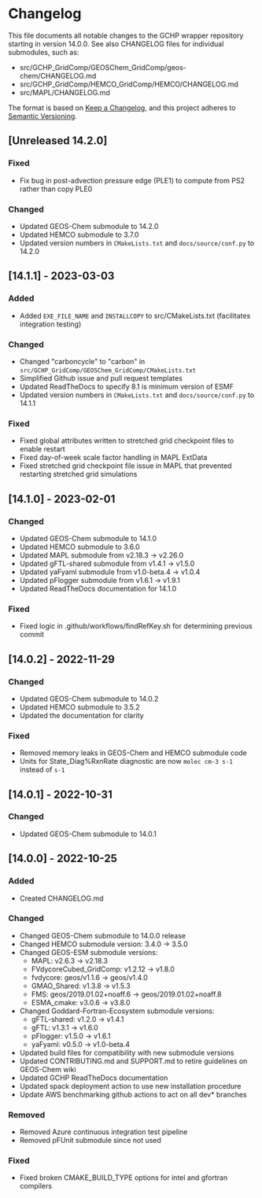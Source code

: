 # Changelog

This file documents all notable changes to the GCHP wrapper repository starting in version 14.0.0. See also CHANGELOG files for individual submodules, such as:
- src/GCHP_GridComp/GEOSChem_GridComp/geos-chem/CHANGELOG.md
- src/GCHP_GridComp/HEMCO_GridComp/HEMCO/CHANGELOG.md
- src/MAPL/CHANGELOG.md

The format is based on [Keep a Changelog](https://keepachangelog.com/en/1.0.0/), and this project adheres to [Semantic Versioning](https://semver.org/spec/v2.0.0.html).

## [Unreleased 14.2.0]
### Fixed
  - Fix bug in post-advection pressure edge (PLE1) to compute from PS2 rather than copy PLE0

### Changed
  - Updated GEOS-Chem submodule to 14.2.0
  - Updated HEMCO submodule to 3.7.0
  - Updated version numbers in `CMakeLists.txt` and `docs/source/conf.py` to 14.2.0

## [14.1.1] - 2023-03-03
### Added
  - Added `EXE_FILE_NAME` and `INSTALLCOPY` to src/CMakeLists.txt (facilitates integration testing)

### Changed
  - Changed "carboncycle" to "carbon" in `src/GCHP_GridComp/GEOSChem_GridComp/CMakeLists.txt`
  - Simplified Github issue and pull request templates
  - Updated ReadTheDocs to specify 8.1 is minimum version of ESMF
  - Updated version numbers in `CMakeLists.txt` and `docs/source/conf.py` to 14.1.1

### Fixed
  - Fixed global attributes written to stretched grid checkpoint files to enable restart
  - Fixed day-of-week scale factor handling in MAPL ExtData
  - Fixed stretched grid checkpoint file issue in MAPL that prevented restarting stretched grid simulations

## [14.1.0] - 2023-02-01
### Changed
  - Updated GEOS-Chem submodule to 14.1.0
  - Updated HEMCO submodule to 3.6.0
  - Updated MAPL submodule from v2.18.3 -> v2.26.0
  - Updated gFTL-shared submodule from v1.4.1 -> v1.5.0
  - Updated yaFyaml submodule from v1.0-beta.4 -> v1.0.4
  - Updated pFlogger submodule from v1.6.1 -> v1.9.1
  - Updated ReadTheDocs documentation for 14.1.0

### Fixed
  - Fixed logic in .github/workflows/findRefKey.sh for determining previous commit

## [14.0.2] - 2022-11-29
### Changed
  - Updated GEOS-Chem submodule to 14.0.2
  - Updated HEMCO submodule to 3.5.2
  - Updated the documentation for clarity

### Fixed
  - Removed memory leaks in GEOS-Chem and HEMCO submodule code
  - Units for State_Diag%RxnRate diagnostic are now `molec cm-3 s-1`
    instead of `s-1`


## [14.0.1] - 2022-10-31
### Changed
  - Updated GEOS-Chem submodule to 14.0.1


## [14.0.0] - 2022-10-25
### Added
  - Created CHANGELOG.md

### Changed
  - Changed GEOS-Chem submodule to 14.0.0 release
  - Changed HEMCO submodule version: 3.4.0 -> 3.5.0
  - Changed GEOS-ESM submodule versions:
    * MAPL: v2.6.3 -> v2.18.3
    * FVdycoreCubed_GridComp: v1.2.12 -> v1.8.0
    * fvdycore: geos/v1.1.6 -> geos/v1.4.0
    * GMAO_Shared: v1.3.8 -> v1.5.3
    * FMS: geos/2019.01.02+noaff.6 -> geos/2019.01.02+noaff.8
    * ESMA_cmake: v3.0.6 -> v3.8.0
  - Changed Goddard-Fortran-Ecosystem submodule versions:
    * gFTL-shared: v1.2.0 -> v1.4.1
    * gFTL: v1.3.1 -> v1.6.0
    * pFlogger: v1.5.0 -> v1.6.1
    * yaFyaml: v0.5.0 -> v1.0-beta.4
  - Updated build files for compatibility with new submodule versions
  - Updated CONTRIBUTING.md and SUPPORT.md to retire guidelines on GEOS-Chem wiki
  - Updated GCHP ReadTheDocs documentation
  - Updated spack deployment action to use new installation procedure
  - Update AWS benchmarking github actions to act on all dev* branches

### Removed
  - Removed Azure continuous integration test pipeline
  - Removed pFUnit submodule since not used

### Fixed
  - Fixed broken CMAKE_BUILD_TYPE options for intel and gfortran compilers
